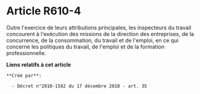 # Article R610-4

Outre l'exercice de leurs attributions principales, les inspecteurs du travail concourent à l'exécution des missions de la
direction des entreprises, de la concurrence, de la consommation, du travail et de l'emploi, en ce qui concerne les
politiques du travail, de l'emploi et de la formation professionnelle.

**Liens relatifs à cet article**

	**Créé par**:

	  - Décret n°2010-1582 du 17 décembre 2010 - art. 35
